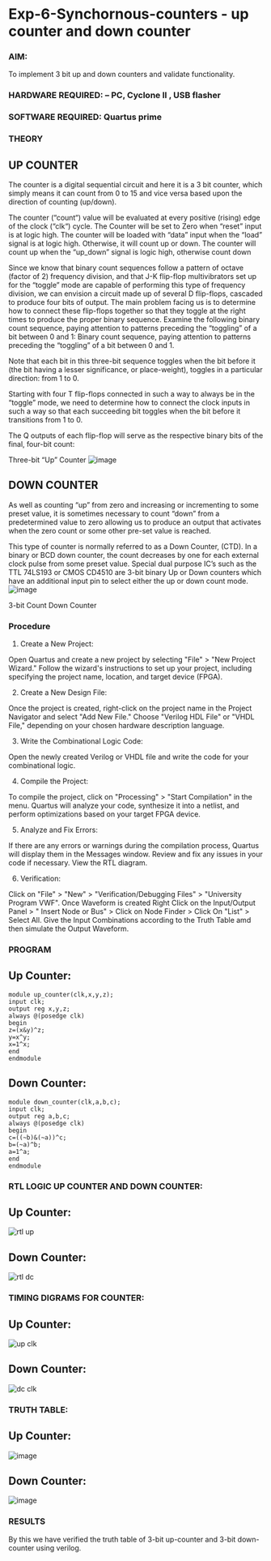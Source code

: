 # Exp-6-Synchornous-counters - up counter and down counter 
### AIM: 
To implement 3 bit up and down counters and validate  functionality.
### HARDWARE REQUIRED:  – PC, Cyclone II , USB flasher
### SOFTWARE REQUIRED:   Quartus prime
### THEORY 

## UP COUNTER 
The counter is a digital sequential circuit and here it is a 3 bit counter, which simply means it can count from 0 to 15 and vice versa based upon the direction of counting (up/down). 

The counter (“count“) value will be evaluated at every positive (rising) edge of the clock (“clk“) cycle.
The Counter will be set to Zero when “reset” input is at logic high.
The counter will be loaded with “data” input when the “load” signal is at logic high. Otherwise, it will count up or down.
The counter will count up when the “up_down” signal is logic high, otherwise count down

Since we know that binary count sequences follow a pattern of octave (factor of 2) frequency division, and that J-K flip-flop multivibrators set up for the “toggle” mode are capable of performing this type of frequency division, we can envision a circuit made up of several D flip-flops, cascaded to produce four bits of output.
The main problem facing us is to determine how to connect these flip-flops together so that they toggle at the right times to produce the proper binary sequence.
Examine the following binary count sequence, paying attention to patterns preceding the “toggling” of a bit between 0 and 1:
Binary count sequence, paying attention to patterns preceding the “toggling” of a bit between 0 and 1.

Note that each bit in this three-bit sequence toggles when the bit before it (the bit having a lesser significance, or place-weight), toggles in a particular direction: from 1 to 0.

Starting with four T flip-flops connected in such a way to always be in the “toggle” mode, we need to determine how to connect the clock inputs in such a way so that each succeeding bit toggles when the bit before it transitions from 1 to 0.

The Q outputs of each flip-flop will serve as the respective binary bits of the final, four-bit count:

Three-bit “Up” Counter
![image](https://user-images.githubusercontent.com/36288975/169644758-b2f4339d-9532-40c5-af40-8f4f8c942e2c.png)

## DOWN COUNTER 

As well as counting “up” from zero and increasing or incrementing to some preset value, it is sometimes necessary to count “down” from a predetermined value to zero allowing us to produce an output that activates when the zero count or some other pre-set value is reached.

This type of counter is normally referred to as a Down Counter, (CTD). In a binary or BCD down counter, the count decreases by one for each external clock pulse from some preset value. Special dual purpose IC’s such as the TTL 74LS193 or CMOS CD4510 are 3-bit binary Up or Down counters which have an additional input pin to select either the up or down count mode.
![image](https://user-images.githubusercontent.com/36288975/169644844-1a14e123-7228-4ed8-81a9-eb937dff4ac8.png)


3-bit Count Down Counter
### Procedure
1.	Create a New Project:

Open Quartus and create a new project by selecting "File" > "New Project Wizard." Follow the wizard's instructions to set up your project, including specifying the project name, location, and target device (FPGA).

2.	Create a New Design File:

Once the project is created, right-click on the project name in the Project Navigator and select "Add New File." Choose "Verilog HDL File" or "VHDL File," depending on your chosen hardware description language.

3.	Write the Combinational Logic Code:

Open the newly created Verilog or VHDL file and write the code for your combinational logic.

4.	Compile the Project:
 
To compile the project, click on "Processing" > "Start Compilation" in the menu. Quartus will analyze your code, synthesize it into a netlist, and perform optimizations based on
your target FPGA device.

5.	Analyze and Fix Errors:

If there are any errors or warnings during the compilation process, Quartus will display them in the Messages window. Review and fix any issues in your code if necessary. View the RTL diagram.

6.	Verification:

Click on "File" > "New" > "Verification/Debugging Files" > "University Program VWF". Once Waveform is created Right Click on the Input/Output Panel > " Insert Node or Bus" > Click on Node Finder > Click On "List" > Select All.
Give the Input Combinations according to the Truth Table amd then simulate the Output Waveform.


### PROGRAM 
## Up Counter:
```
module up_counter(clk,x,y,z);
input clk;
output reg x,y,z;
always @(posedge clk)
begin
z=(x&y)^z;
y=x^y;
x=1^x;
end
endmodule
```
## Down Counter:
```
module down_counter(clk,a,b,c);
input clk;
output reg a,b,c;
always @(posedge clk)
begin
c=((~b)&(~a))^c;
b=(~a)^b;
a=1^a;
end
endmodule
```

### RTL LOGIC UP COUNTER AND DOWN COUNTER:
## Up Counter:
![rtl up](https://github.com/23000285/Exp-7-Synchornous-counters-/assets/138970859/a4d394c8-1949-4d37-bb8b-915d983b996b)

## Down Counter:
![rtl dc](https://github.com/23000285/Exp-7-Synchornous-counters-/assets/138970859/494a12de-5a8e-4024-b676-0481f5120f08)

### TIMING DIGRAMS FOR COUNTER:
## Up Counter:
![up clk](https://github.com/23000285/Exp-7-Synchornous-counters-/assets/138970859/48a669ea-44b0-4c0f-8c5a-4f48345f01b7)

## Down Counter:
![dc clk](https://github.com/23000285/Exp-7-Synchornous-counters-/assets/138970859/54e49622-9b1b-46d6-a9ab-4e6246d991e2)

### TRUTH TABLE:
## Up Counter:
![image](https://github.com/23000285/Exp-7-Synchornous-counters-/assets/138970859/16c8cba7-6074-4265-af4b-2a5ff09dbd1d)

## Down Counter:
![image](https://github.com/23000285/Exp-7-Synchornous-counters-/assets/138970859/c824ede7-dfb7-49c8-9578-39595b56a341)

### RESULTS 
By this we have verified the truth table of 3-bit up-counter and 3-bit down-counter using verilog.
